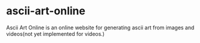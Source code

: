 # ascii-art-online

Ascii Art Online is an online website for generating ascii art from images and videos(not yet implemented for videos.)
